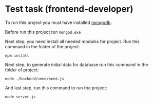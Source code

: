 # Test task (frontend-developer)

To run this project you must have installed [mongodb](http://www.mongodb.com/).

Before run this project run ``` mongod.exe ```

Next step, you need install all needed modules for project. Run this command in the folder of the project:

``` npm install ```

Next step, to generate initial data for database run this command in the folder of project:

``` node ./backend/seed/seed.js ```

And last step, run this command to run the project:

``` node server.js ```